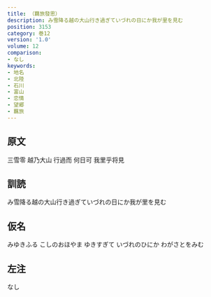 ```yaml
---
title: （羇旅發思）
description: み雪降る越の大山行き過ぎていづれの日にか我が里を見む
position: 3153
category: 巻12
version: '1.0'
volume: 12
comparison:
- なし
keywords:
- 地名
- 北陸
- 石川
- 富山
- 恋情
- 望郷
- 羈旅
---
```


## 原文

三雪零 越乃大山 行過而 何日可 我里乎将見

## 訓読

み雪降る越の大山行き過ぎていづれの日にか我が里を見む

## 仮名

みゆきふる こしのおほやま ゆきすぎて いづれのひにか わがさとをみむ

## 左注

なし
